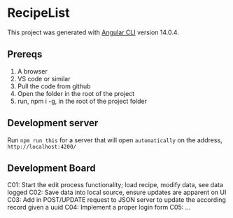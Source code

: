 # RecipeList

This project was generated with [Angular CLI](https://github.com/angular/angular-cli) version 14.0.4.

## Prereqs

1. A browser
2. VS code or similar
3. Pull the code from github
4. Open the folder in the root of the project
5. run, npm i -g, in the root of the project folder

## Development server

Run `npm run this` for a server that will open `automatically` on the address, `http://localhost:4200/`

## Development Board

C01: Start the edit process functionality; load recipe, modify data, see data logged
C02: Save data into local source, ensure updates are apparent on UI
C03: Add in POST/UPDATE request to JSON server to update the according record given a uuid
C04: Implement a proper login form
C05: ...

